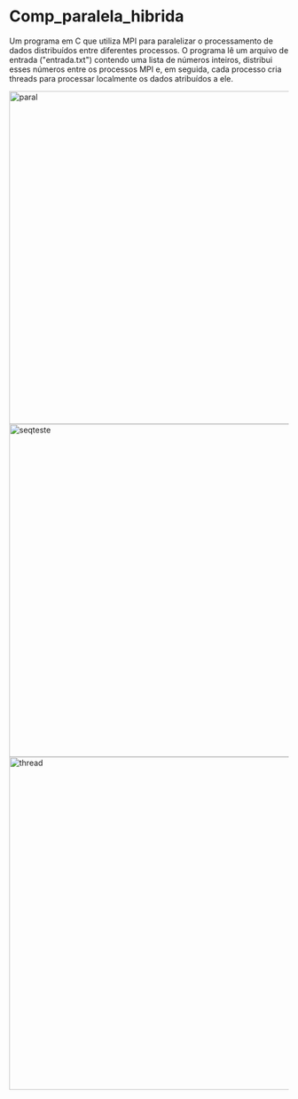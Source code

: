 # Comp_paralela_hibrida

Um programa em C que utiliza MPI para paralelizar o processamento de dados distribuídos entre diferentes processos. O programa lê um arquivo de entrada ("entrada.txt") contendo uma lista de números inteiros, distribui esses números entre os processos MPI e, em seguida, cada processo cria threads para processar localmente os dados atribuídos a ele.

<img src="https://github.com/nojirilucas/Comp_paralela_hibrida/assets/103136574/192db3b9-54b5-4681-ba55-f59b79b1b01b" width="600" alt="paral">
<img src="https://github.com/nojirilucas/Comp_paralela_hibrida/assets/103136574/a618e782-7e68-4bf7-a37c-eebc71df7a69" width="600" alt="seqteste">
<img src="https://github.com/nojirilucas/Comp_paralela_hibrida/assets/103136574/403f2969-670e-419d-9ac2-98a6a10587d1" width="600" alt="thread">
